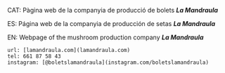 CAT: Pàgina web de la companyia de producció de bolets ***La Mandraula***

ES: Página web de la companyia de producción de setas ***La Mandraula***

EN: Webpage of the mushroom production company ***La Mandraula***

```
url: [lamandraula.com](lamandraula.com)
tel: 661 87 58 43
instagram: [@boletslamandraula](instagram.com/boletslamandraula)
```